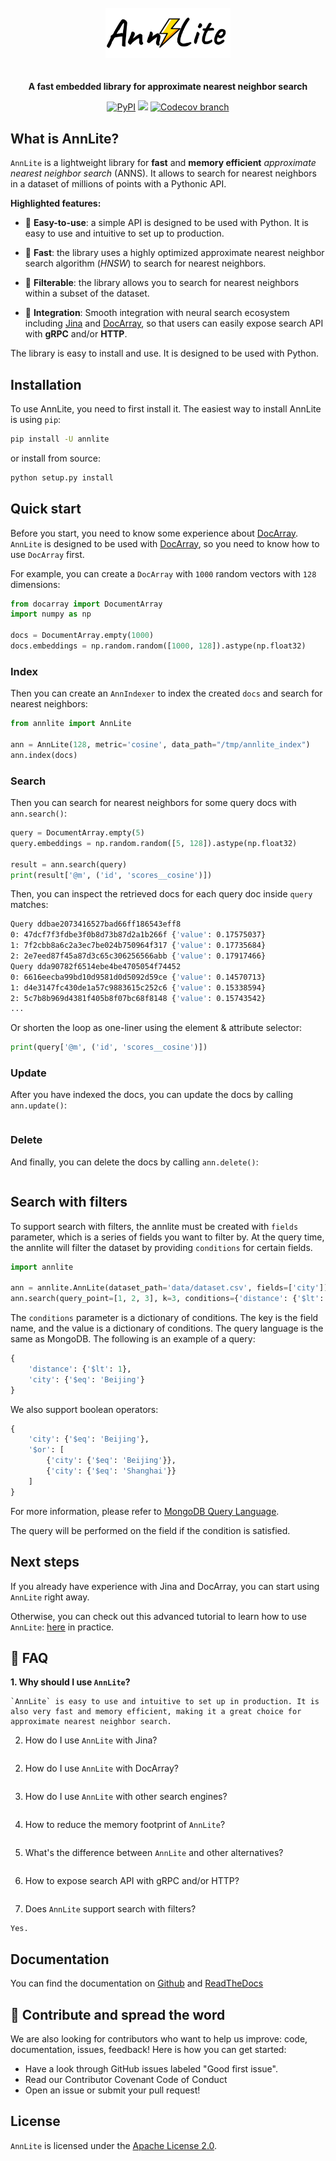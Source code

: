 <p align="center">
<br>
<br>
<br>
<img src="https://github.com/jina-ai/annlite/blob/main/.github/assets/logo.svg?raw=true" alt="AnnLite logo: A fast and efficient ann libray" width="200px">
<br>
<br>
<br>
<b>A fast embedded library for approximate nearest neighbor search</b>
</p>

<p align=center>
<a href="https://pypi.org/project/annlite/"><img alt="PyPI" src="https://img.shields.io/pypi/v/annlite?label=Release&style=flat-square"></a>
<a href="https://slack.jina.ai"><img src="https://img.shields.io/badge/Slack-3.1k-blueviolet?logo=slack&amp;logoColor=white&style=flat-square"></a>
<a href="https://codecov.io/gh/jina-ai/annlite"><img alt="Codecov branch" src="https://img.shields.io/codecov/c/github/jina-ai/annlite/main?logo=Codecov&logoColor=white&style=flat-square"></a>
</p>

<!-- start elevator-pitch -->


## What is AnnLite?

`AnnLite` is a lightweight library for **fast** and **memory efficient** *approximate nearest neighbor search* (ANNS).
It allows to search for nearest neighbors in a dataset of millions of points with a Pythonic API.


**Highlighted features:**

- 🐥 **Easy-to-use**: a simple API is designed to be used with Python. It is easy to use and intuitive to set up to production.

- 🐎 **Fast**: the library uses a highly optimized approximate nearest neighbor search algorithm (*HNSW*) to search for nearest neighbors.

- 🔎 **Filterable**: the library allows you to search for nearest neighbors within a subset of the dataset.

- 🍱 **Integration**: Smooth integration with neural search ecosystem including [Jina](https://github.com/jina-ai/jina) and [DocArray](https://github.com/jina-ai/docarray),
    so that users can easily expose search API with **gRPC** and/or **HTTP**.

The library is easy to install and use. It is designed to be used with Python.

<!---
Read more on why should you use `AnnLite`: [here](), and compare to alternatives: [here]().
-->

## Installation

To use AnnLite, you need to first install it. The easiest way to install AnnLite is using `pip`:

```bash
pip install -U annlite
```

or install from source:

```bash
python setup.py install
```

## Quick start

Before you start, you need to know some experience about [DocArray](https://github.com/jina-ai/docarray).
`AnnLite` is designed to be used with [DocArray](https://github.com/jina-ai/docarray), so you need to know how to use `DocArray` first.

For example, you can create a `DocArray` with `1000` random vectors with `128` dimensions:

```python
from docarray import DocumentArray
import numpy as np

docs = DocumentArray.empty(1000)
docs.embeddings = np.random.random([1000, 128]).astype(np.float32)
```


### Index

Then you can create an `AnnIndexer` to index the created `docs` and search for nearest neighbors:

```python
from annlite import AnnLite

ann = AnnLite(128, metric='cosine', data_path="/tmp/annlite_index")
ann.index(docs)
```

### Search

Then you can search for nearest neighbors for some query docs with `ann.search()`:

```python
query = DocumentArray.empty(5)
query.embeddings = np.random.random([5, 128]).astype(np.float32)

result = ann.search(query)
print(result['@m', ('id', 'scores__cosine')])
```

Then, you can inspect the retrieved docs for each query doc inside `query` matches:

```bash
Query ddbae2073416527bad66ff186543eff8
0: 47dcf7f3fdbe3f0b8d73b87d2a1b266f {'value': 0.17575037}
1: 7f2cbb8a6c2a3ec7be024b750964f317 {'value': 0.17735684}
2: 2e7eed87f45a87d3c65c306256566abb {'value': 0.17917466}
Query dda90782f6514ebe4be4705054f74452
0: 6616eecba99bd10d9581d0d5092d59ce {'value': 0.14570713}
1: d4e3147fc430de1a57c9883615c252c6 {'value': 0.15338594}
2: 5c7b8b969d4381f405b8f07bc68f8148 {'value': 0.15743542}
...
```

Or shorten the loop as one-liner using the element & attribute selector:

```python
print(query['@m', ('id', 'scores__cosine')])
```

### Update

After you have indexed the docs, you can update the docs by calling `ann.update()`:

```python
```


### Delete

And finally, you can delete the docs by calling `ann.delete()`:

```python
```

## Search with filters

To support search with filters, the annlite must be created with `fields` parameter, which is a series of fields you want to filter by.
At the query time, the annlite will filter the dataset by providing `conditions` for certain fields.

```python
import annlite

ann = annlite.AnnLite(dataset_path='data/dataset.csv', fields=['city'])
ann.search(query_point=[1, 2, 3], k=3, conditions={'distance': {'$lt': 1}})
```

The `conditions` parameter is a dictionary of conditions. The key is the field name, and the value is a dictionary of conditions.
The query language is the same as MongoDB. The following is an example of a query:

```python
{
    'distance': {'$lt': 1},
    'city': {'$eq': 'Beijing'}
}
```
We also support boolean operators:

```python
{
    'city': {'$eq': 'Beijing'},
    '$or': [
        {'city': {'$eq': 'Beijing'}},
        {'city': {'$eq': 'Shanghai'}}
    ]
}
```
For more information, please refer to [MongoDB Query Language](https://docs.mongodb.com/manual/reference/operator/query/).


The query will be performed on the field if the condition is satisfied.

## Next steps

If you already have experience with Jina and DocArray, you can start using `AnnLite` right away.

Otherwise, you can check out this advanced tutorial to learn how to use `AnnLite`: [here]() in practice.


## 🙋 FAQ

**1. Why should I use `AnnLite`?**

    `AnnLite` is easy to use and intuitive to set up in production. It is also very fast and memory efficient, making it a great choice for approximate nearest neighbor search.

2. How do I use `AnnLite` with Jina?

```python
```

2. How do I use `AnnLite` with DocArray?

```python
```

3. How do I use `AnnLite` with other search engines?

```python
```

4. How to reduce the memory footprint of `AnnLite`?

```python
```

5. What's the difference between `AnnLite` and other alternatives?

```python
```

6. How to expose search API with gRPC and/or HTTP?

```python
```

7. Does `AnnLite` support search with filters?

```text
Yes.
```


## Documentation

You can find the documentation on [Github]() and [ReadTheDocs]()

## 🤝 Contribute and spread the word

We are also looking for contributors who want to help us improve: code, documentation, issues, feedback! Here is how you can get started:

- Have a look through GitHub issues labeled "Good first issue".
- Read our Contributor Covenant Code of Conduct
- Open an issue or submit your pull request!


## License

`AnnLite` is licensed under the [Apache License 2.0]().
